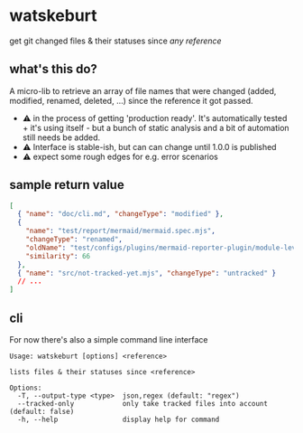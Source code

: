 # watskeburt

get git changed files & their statuses since _any reference_

## what's this do?

A micro-lib to retrieve an array of file names that were changed (added,
modified, renamed, deleted, ...) since the reference it got passed.

- :warning: in the process of getting 'production ready'. It's automatically
  tested + it's using itself - but a bunch of static analysis and a bit of
  automation still needs be added.
- :warning: Interface is stable-ish, but can can change until 1.0.0 is published
- :warning: expect some rough edges for e.g. error scenarios

## sample return value

```json
[
  { "name": "doc/cli.md", "changeType": "modified" },
  {
    "name": "test/report/mermaid/mermaid.spec.mjs",
    "changeType": "renamed",
    "oldName": "test/configs/plugins/mermaid-reporter-plugin/module-level/index.spec.mjs",
    "similarity": 66
  },
  { "name": "src/not-tracked-yet.mjs", "changeType": "untracked" }
  // ...
]
```

## cli

For now there's also a simple command line interface

```
Usage: watskeburt [options] <reference>

lists files & their statuses since <reference>

Options:
  -T, --output-type <type>  json,regex (default: "regex")
  --tracked-only            only take tracked files into account (default: false)
  -h, --help                display help for command

```
